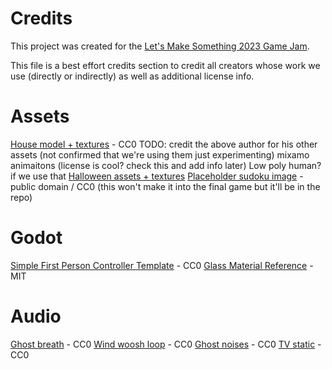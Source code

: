 # Credits

This project was created for the [Let's Make Something 2023 Game Jam](https://itch.io/jam/lets-make-something-2023).

This file is a best effort credits section to credit all creators whose work we use (directly or indirectly) as well as additional license info.

# Assets

[House model + textures](https://elbolilloduro.itch.io/house) - CC0
TODO: credit the above author for his other assets (not confirmed that we're using them just experimenting)
mixamo animaitons (license is cool? check this and add info later)
Low poly human? if we use that
[Halloween assets + textures](https://elbolilloduro.itch.io/halloween)
[Placeholder sudoku image](https://en.wikipedia.org/wiki/File:Sudoku_Puzzle_by_L2G-20050714_standardized_layout.svg) - public domain / CC0 (this won't make it into the final game but it'll be in the repo)

# Godot

[Simple First Person Controller Template](https://github.com/rbarongr/GodotFirstPersonController) - CC0
[Glass Material Reference](https://gitlab.com/zolno/godot-experiments/-/tree/glass) - MIT

# Audio

[Ghost breath](https://opengameart.org/content/ghost-breath) - CC0
[Wind woosh loop](https://opengameart.org/content/wind-whoosh-loop) - CC0
[Ghost noises](https://opengameart.org/content/ghost-monster-voice-moaning-growling) - CC0
[TV static](https://freesound.org/people/qubodup/sounds/188798/) - CC0
